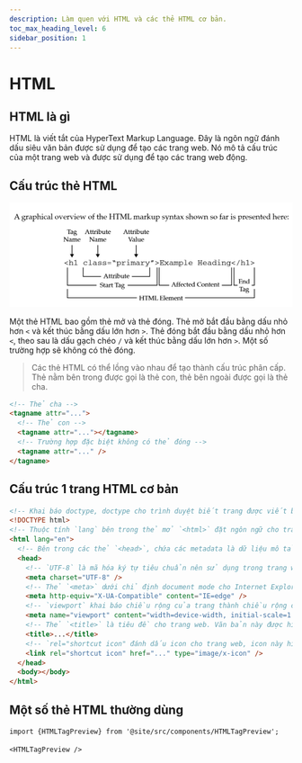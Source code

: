 ```yaml
---
description: Làm quen với HTML và các thẻ HTML cơ bản.
toc_max_heading_level: 6
sidebar_position: 1
---
```


# HTML

## HTML là gì

HTML là viết tắt của HyperText Markup Language. Đây là ngôn ngữ đánh dấu siêu văn bản được sử dụng để tạo các trang web. Nó mô tả cấu trúc của một trang web và được sử dụng để tạo các trang web động.

## Cấu trúc thẻ HTML

![Cấu trúc thẻ HTML](./img/html-tag-structure.png)

Một thẻ HTML bao gồm thẻ mở và thẻ đóng. Thẻ mở bắt đầu bằng dấu nhỏ hơn `<` và kết thúc bằng dấu lớn hơn `>`. Thẻ đóng bắt đầu bằng dấu nhỏ hơn `<`, theo sau là dấu gạch chéo `/` và kết thúc bằng dấu lớn hơn `>`. Một số trường hợp sẽ không có thẻ đóng.

> Các thẻ HTML có thể lồng vào nhau để tạo thành cấu trúc phân cấp. Thẻ nằm bên trong được gọi là thẻ con, thẻ bên ngoài được gọi là thẻ cha.

```html
<!-- Thẻ cha -->
<tagname attr="...">
  <!-- Thẻ con -->
  <tagname attr="..."></tagname>
  <!-- Trường hợp đặc biệt không có thẻ đóng -->
  <tagname attr="..." />
</tagname>
```

## Cấu trúc 1 trang HTML cơ bản

```html
<!-- Khai báo doctype, doctype cho trình duyệt biết trang được viết bằng phiên bản HTML nào. -->
<!DOCTYPE html>
<!-- Thuộc tính `lang` bên trong thẻ mở `<html>` đặt ngôn ngữ cho trang. Screen reader cũng sẽ dựa vào thuộc tính này để đọc và phát âm đúng cách -->
<html lang="en">
  <!-- Bên trong các thẻ `<head>`, chứa các metadata là dữ liệu mô tả cho trang web. -->
  <head>
    <!-- `UTF-8` là mã hóa ký tự tiêu chuẩn nên sử dụng trong trang web. Đây thường sẽ là thẻ `<meta>` đầu tiên được hiển thị trong thẻ `<head>`. -->
    <meta charset="UTF-8" />
    <!-- Thẻ `<meta>` dưới chỉ định document mode cho Internet Explorer. `IE=edge` là chế độ được hỗ trợ cao nhất. -->
    <meta http-equiv="X-UA-Compatible" content="IE=edge" />
    <!-- `viewport` khai báo chiều rộng của trang thành chiều rộng của kích thước màn hình của thiết bị. Nếu thiết bị di động rộng 600px thì cửa sổ trình duyệt cũng sẽ rộng 600px. `initial-scale` kiểm soát mức zoom của trang. Giá trị 1 cho `initial-scale` ngăn trình duyệt tự zoom. -->
    <meta name="viewport" content="width=device-width, initial-scale=1.0" />
    <!-- Thẻ `<title>` là tiêu đề cho trang web. Văn bản này được hiển thị trên thanh tiêu đề của trình duyệt. -->
    <title>...</title>
    <!-- `rel="shortcut icon" đánh dấu icon cho trang web, icon này hiển thị cạnh tiêu đề trang trên thanh tiêu đề của trình duyệt` -->
    <link rel="shortcut icon" href="..." type="image/x-icon" />
  </head>
  <body></body>
</html>
```

## Một số thẻ HTML thường dùng

```mdx-code-block
import {HTMLTagPreview} from '@site/src/components/HTMLTagPreview';

<HTMLTagPreview />
```
